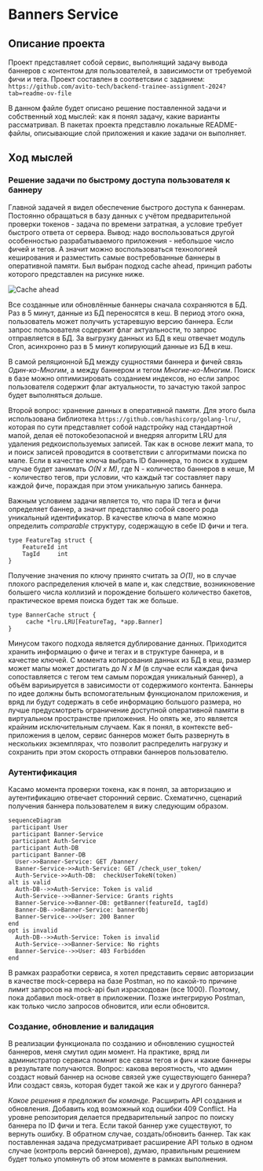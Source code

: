 # Banners Service
## Описание проекта
Проект представляет собой сервис, выполнящий задачу вывода баннеров с контентом для пользователей, 
в зависимости от требуемой фичи и тега. 
Проект составлен в соответсвии с заданием:
``https://github.com/avito-tech/backend-trainee-assignment-2024?tab=readme-ov-file``

В данном файле будет описано решение поставленной задачи и собственный ход мыслей: как я понял задачу, какие варианты 
рассматривал. В пакетах проекта представлю локальные README-файлы, описывающие слой приложения и какие задачи он
выполняет.
## Ход мыслей
### Решение задачи по быстрому доступа пользователя к баннеру
Главной задачей я видел обеспечение быстрого доступа к баннерам. Постоянно обращаться в базу данных с учётом 
предварительной проверки токенов - задача по времени затратная, а условие требует быстрого ответа от сервера. Вывод: 
надо воспользоваться другой особенностью разрабатываемого приложения - небольшое число фичей и тегов. А значит можно
воспользоваться технологией кеширования и разместить самые востребованные баннеры в оперативной памяти. Был выбран 
подход cache ahead, принцип работы которого представлен на рисунке ниже.

![Cache ahead](https://habrastorage.org/r/w1560/getpro/habr/upload_files/737/df2/c61/737df2c61d03b05596f070f51560ea14.png)

Все созданные или обновлённые баннеры сначала сохраняются в БД. Раз в 5 минут, данные из БД переносятся в кеш. В период
этого окна, пользователь может получить устаревшую версию баннера. Если запрос пользователя содержит флаг актуальности, 
то запрос отправляется в БД. За выгрузку данных из БД в кеш отвечает модуль Cron, асинхронно раз в 5 минут копирующий 
данные из БД в кеш.

В самой реляционной БД между сущностями баннера и фичей связь _Один-ко-Многим_, а между баннером и тегом
_Многие-ко-Многим_. Поиск в базе можно оптимизировать созданием индексов, но если запрос пользователя содержит флаг 
актуальности, то зачастую такой запрос будет выполняться дольше. 

Второй вопрос: хранение данных в оперативной памяти. Для этого была использована библиотека
 ``https://github.com/hashicorp/golang-lru/``, которая по сути представляет собой надстройку над стандартной мапой, 
делая её потокобезопасной и внедряя алгоритм LRU для удаления редкоиспользуемых записей. Так как в основе лежит мапа, то
и поиск записей проводится в соответствии с алгоритмами поиска по мапе. Если в качестве ключа выбрать ID банннера, то 
поиск в худшем случае будет занимать *_O(N x M)_*, где N - количество баннеров в кеше, M - количество тегов, при условии,
что каждый тэг составляет пару каждой фиче, пораждая при этом уникальную запись баннера. 

Важным условием задачи является то, что пара ID тега и фичи определяет баннер, а значит представляю собой своего рода 
уникальный идентификатор. В качестве ключа в мапе можно определить _comparable_ структуру, содержащую в себе ID фичи и 
тега.

```
type FeatureTag struct {
    FeatureId int
    TagId     int
}
```
Получение значения по ключу принято считать за *_O(1)_*, но в случае плохого распределения ключей в мапе и, как 
следствие, возникновение большего числа коллизий и порождение большего количество бакетов, практическое время поиска 
будет так же больше.

```
type BannerCache struct {
     cache *lru.LRU[FeatureTag, *app.Banner]
}
```
Минусом такого подхода является дублирование данных. Приходится хранить информацию о фиче и тегах и в структуре баннера,
и в качестве ключей. С момента копирования данных из БД в кеш, размер может мапы может достигать до *_N x M_* (в случае 
если каждая фича сопоставляется с тегом тем самым порождая уникальный баннер), а объём вариьируется в зависимости от 
содержимого контента. Баннеры по идее должны быть вспомогательным функционалом приложения, и вряд ли будут содержать в 
себе информацию большого размера, но лучше предусмотреть ограничение доступной оперативной памяти в виртуальном 
пространстве приложения. Но опять же, это является крайним исключительным случаем. Как я понял, в контексте 
веб-приложения в целом, сервис баннеров может быть развернуть в нескольких экземплярах, что позволит распределить 
нагрузку и сохранить при этом скорость отправки баннеров пользователю.

### Аутентификация
Касамо момента проверки токена, как я понял, за авторизацию и аутентификацию отвечает сторонний сервис. Схематично, 
сценарий получения баннера пользователем я вижу следующим образом. 

```mermaid
sequenceDiagram
 participant User
 participant Banner-Service
 participant Auth-Service
 participant Auth-DB
 participant Banner-DB
  User->>Banner-Service: GET /banner/
  Banner-Service->>Auth-Service: GET /check_user_token/
  Auth-Service->>Auth-DB:  checkUserTokeN(token)
alt is valid
  Auth-DB-->>Auth-Service: Token is valid
  Auth-Service-->>Banner-Service: Grants rights
  Banner-Service->>Banner-DB: getBanner(featureId, tagId)
  Banner-DB-->>Banner-Service: bannerObj
  Banner-Service-->>User: 200 Banner
end
opt is invalid
  Auth-DB-->>Auth-Service: Token is invalid
  Auth-Service-->>Banner-Service: No rights
  Banner-Service-->>User: 403 Forbidden
end
```
В рамках разработки сервиса, я хотел представить сервис авторизации в качестве mock-сервера на базе Postman, но по 
какой-то причине лимит запросов на mock-api был израсходован (все 1000). Поэтому, пока добавил mock-ответ в приложении. 
Позже интегрирую Postman, как только число запросов обновится, или если обновится.
### Создание, обновление и валидация
В реализации функционала по созданию и обновлению сущностей баннеров, меня смутил один момент. На практике, вряд ли 
администратор сервиса помнит все связи тегов и фич и какие баннеры в результате получаются. Вопрос: какова вероятность,
что админ создаст новый баннер на основе связей уже существующего баннера? Или создаст связь, которая будет такой же как
и у другого баннера? 

*Какое решения я предложил бы команде.* Расширить API создания и обновления. Добавить код возможный код ошибки 409 
Conflict. На уровне репозитория делается предварительный запрос по поиску баннера по ID фичи и тега. Если такой баннер 
уже существуют, то вернуть ошибку. В обратном случае, создать/обновить баннер. Так как поставленная задача 
предусматривает расширение API только в одном случае (контроль версий баннеров), думаю, правильным решением будет 
только упомянуть об этом моменте в рамках выполнения.